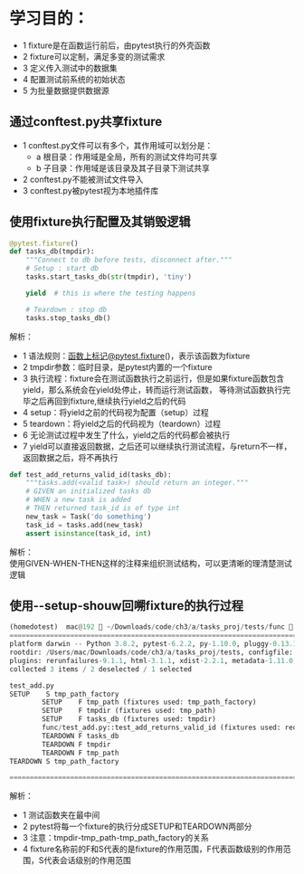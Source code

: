 # 学习目的：
* 1 fixture是在函数运行前后，由pytest执行的外壳函数
* 2 fixture可以定制，满足多变的测试需求
* 3 定义传入测试中的数据集
* 4 配置测试前系统的初始状态
* 5 为批量数据提供数据源

## 通过conftest.py共享fixture
* 1 conftest.py文件可以有多个，其作用域可以划分是：
    * a 根目录：作用域是全局，所有的测试文件均可共享
    * b 子目录：作用域是该目录及其子目录下测试共享
* 2 conftest.py不能被测试文件导入
* 3 conftest.py被pytest视为本地插件库

## 使用fixture执行配置及其销毁逻辑
```python
@pytest.fixture()
def tasks_db(tmpdir):
    """Connect to db before tests, disconnect after."""
    # Setup : start db
    tasks.start_tasks_db(str(tmpdir), 'tiny')

    yield  # this is where the testing happens

    # Teardown : stop db
    tasks.stop_tasks_db()
```
解析：
* 1 语法规则：函数上标记@pytest.fixture()，表示该函数为fixture
* 2 tmpdir参数：临时目录，是pytest内置的一个fixture
* 3 执行流程：fixture会在测试函数执行之前运行，但是如果fixture函数包含yield，那么系统会在yield处停止，转而运行测试函数，
等待测试函数执行完毕之后再回到fixture,继续执行yield之后的代码
* 4 setup：将yield之前的代码视为配置（setup）过程
* 5 teardown：将yield之后的代码视为（teardown）过程
* 6 无论测试过程中发生了什么，yield之后的代码都会被执行
* 7 yield可以直接返回数据，之后还可以继续执行测试流程，与return不一样，返回数据之后，将不再执行

```python
def test_add_returns_valid_id(tasks_db):
    """tasks.add(<valid task>) should return an integer."""
    # GIVEN an initialized tasks db
    # WHEN a new task is added
    # THEN returned task_id is of type int
    new_task = Task('do something')
    task_id = tasks.add(new_task)
    assert isinstance(task_id, int)
```
解析：   
使用GIVEN-WHEN-THEN这样的注释来组织测试结构，可以更清晰的理清楚测试逻辑

## 使用--setup-shouw回嗍fixture的执行过程
```python
(homedotest)  mac@192  ~/Downloads/code/ch3/a/tasks_proj/tests/func  pytest --setup-show test_add.py -k valid_id            
======================================================================================== test session starts ========================================================================================
platform darwin -- Python 3.8.2, pytest-6.2.2, py-1.10.0, pluggy-0.13.1
rootdir: /Users/mac/Downloads/code/ch3/a/tasks_proj/tests, configfile: pytest.ini
plugins: rerunfailures-9.1.1, html-3.1.1, xdist-2.2.1, metadata-1.11.0, ordering-0.6, allure-pytest-2.8.36, forked-1.3.0
collected 3 items / 2 deselected / 1 selected                                                                                                                                                       

test_add.py 
SETUP    S tmp_path_factory
        SETUP    F tmp_path (fixtures used: tmp_path_factory)
        SETUP    F tmpdir (fixtures used: tmp_path)
        SETUP    F tasks_db (fixtures used: tmpdir)
        func/test_add.py::test_add_returns_valid_id (fixtures used: request, tasks_db, tmp_path, tmp_path_factory, tmpdir).
        TEARDOWN F tasks_db
        TEARDOWN F tmpdir
        TEARDOWN F tmp_path
TEARDOWN S tmp_path_factory

================================================================================== 1 passed, 2 deselected in 0.04s ====================================================================
```
解析：
* 1 测试函数夹在最中间
* 2 pytest将每一个fixture的执行分成SETUP和TEARDOWN两部分
* 3 注意：tmpdir-tmp_path-tmp_path_factory的关系
* 4 fixture名称前的F和S代表的是fixture的作用范围，F代表函数级别的作用范围，S代表会话级别的作用范围


